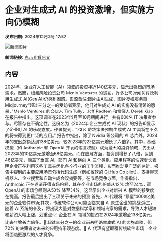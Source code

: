 # 企业对生成式 AI 的投资激增，但实施方向仍模糊

**发布日期**: 2024年12月3号 17:57

![新闻图片](https://pic.chinaz.com/picmap/202310270933190076_7.jpg)

**新闻链接**: [点击查看原文](https://www.aibase.com/zh/news/13664)

## 内容

2024年，企业在人工智能（AI）领域的投资接近140亿美元，显示出强烈的市场需求。然而，根据风险投资公司 Menlo Ventures 的调查，许多公司对如何有效利用生成式 AI(Gen AI)仍感到困惑。图源备注:图片由AI生成，图片授权服务商Midjourney“超过三分之一的受访者表示，他们对生成式 AI 的实施没有清晰的愿景，”Menlo Ventures 的合伙人 Tim Tully、Joff Redfern 和投资人 Derek Xiao 在报告中指出。这项调查在2023年9月至10月期间进行，共有600名 IT 决策者参与。尽管存在不确定性，这份名为《2024年:企业生成式 AI 现状》的报告却显示了企业对 AI 的乐观态度。作者提到，“72% 的决策者预期生成式 AI 工具将在不久的将来得到更广泛的应用。” 报告中指出，除了 Nvidia 等公司的 AI 芯片外，2024年的支出总额达到138亿美元，较2023年的23亿美元增长了六倍多。其中，基础模型（如 Anthropic 和 OpenAI 开发的语言模型）成为最大的投资领域，支出从2023年的10亿美元激增至68亿美元。而在应用方面，投资则增长了八倍，达到46亿美元，涵盖了垂直 AI、部门 AI 和横向 AI 三个类别。应用程序的快速增长表明企业正在利用这些工具来优化各个行业的工作流程，从而推动更广泛的创新。报告中提到的主要应用场景包括代码生成（例如微软的 GitHub Co pilot）、支持聊天机器人、企业搜索和自动生成会议摘要等。在市场竞争方面，作者指出，Anthropic 正在逐渐获得市场份额，其在企业市场的份额从12% 增至24%，而 OpenAI 的市场份额则从50% 降至34%。这显示出企业对新兴 AI 模型的接受度在提高。报告最后提出了三项关于未来的预测:首先，AI 代理将 “颠覆”4000亿美元的企业软件市场;其次，传统软件公司可能面临来自 AI 原生企业的挑战;第三，随着 AI 系统的普及，将出现大量对数据科学家和领域专家的需求，导致人才短缺和薪资大幅上涨。划重点:📈 企业在 AI 领域的投资在2024年激增至138亿美元，比去年增长六倍多。🤖 超过三分之一的企业尚未明确生成式 AI 的实施战略，但72% 的决策者对未来的应用持乐观态度。🚀 AI 代理有望颠覆传统软件市场，企业将面临更激烈的人才竞争。
